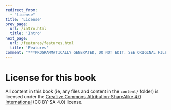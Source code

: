```yaml
---
redirect_from:
  - "license"
title: 'License'
prev_page:
  url: /intro.html
  title: 'Intro'
next_page:
  url: /features/features.html
  title: 'Features'
comment: "***PROGRAMMATICALLY GENERATED, DO NOT EDIT. SEE ORIGINAL FILES IN /content***"
---
```

# License for this book

All content in this book (ie, any files and content in the `content/` folder)
is licensed under the [Creative Commons Attribution-ShareAlike 4.0 International](https://creativecommons.org/licenses/by-sa/4.0/)
(CC BY-SA 4.0) license.